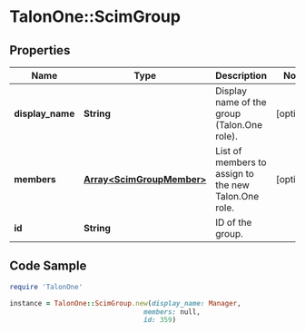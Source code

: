 # TalonOne::ScimGroup

## Properties

Name | Type | Description | Notes
------------ | ------------- | ------------- | -------------
**display_name** | **String** | Display name of the group (Talon.One role). | [optional] 
**members** | [**Array&lt;ScimGroupMember&gt;**](ScimGroupMember.md) | List of members to assign to the new Talon.One role. | [optional] 
**id** | **String** | ID of the group. | 

## Code Sample

```ruby
require 'TalonOne'

instance = TalonOne::ScimGroup.new(display_name: Manager,
                                 members: null,
                                 id: 359)
```


